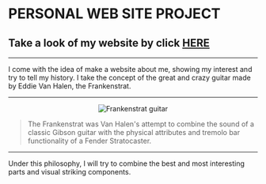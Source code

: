 # PERSONAL WEB SITE PROJECT

## Take a look of my website by click [HERE](https://mabanu.github.io/Personal-Web-Page/)

---

I come with the idea of make a website about me, showing my interest and try to tell my history.
I take the concept of the great and crazy guitar made by Eddie Van Halen, the Frankenstrat.


---

<p align="center">
  <img src="https://upload.wikimedia.org/wikipedia/commons/4/40/EVH_frankenstrat.jpg" alt="Frankenstrat guitar"/>
</p>



>The Frankenstrat was Van Halen's attempt to combine the sound of a classic Gibson guitar 
    with the physical attributes and tremolo bar functionality of a Fender Stratocaster.

---

Under this philosophy, I will try to combine the best and most interesting parts and visual striking components.

